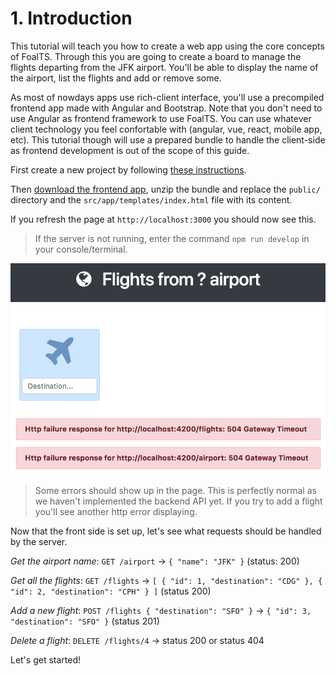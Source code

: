 # 1. Introduction

This tutorial will teach you how to create a web app using the core concepts of FoalTS. Through this you are going to create a board to manage the flights departing from the JFK airport. You'll be able to display the name of the airport, list the flights and add or remove some.

As most of nowdays apps use rich-client interface, you'll use a precompiled frontend app made with Angular and Bootstrap. Note that you don't need to use Angular as frontend framework to use FoalTS. You can use whatever client technology you feel confortable with (angular, vue, react, mobile app, etc). This tutorial though will use a prepared bundle to handle the client-side as frontend development is out of the scope of this guide.

First create a new project by following [these instructions](../README.md).

Then [download the frontend app](https://foalts.org/guide-frontend.zip), unzip the bundle and replace the `public/` directory and the `src/app/templates/index.html` file with its content.

If you refresh the page at `http://localhost:3000` you should now see this.

> If the server is not running, enter the command `npm run develop` in your console/terminal.

![App image](./app.png)

> Some errors should show up in the page. This is perfectly normal as we haven't implemented the backend API yet. If you try to add a flight you'll see another http error displaying.

Now that the front side is set up, let's see what requests should be handled by the server.

*Get the airport name*: `GET /airport` -> `{ "name": "JFK" }` (status: 200)

*Get all the flights*: `GET /flights` -> `[ { "id": 1, "destination": "CDG" }, { "id": 2, "destination": "CPH" } ]` (status 200)

*Add a new flight*: `POST /flights { "destination": "SFO" }` -> `{ "id": 3, "destination": "SFO" }` (status 201)

*Delete a flight*: `DELETE /flights/4` -> status 200 or status 404

Let's get started!
